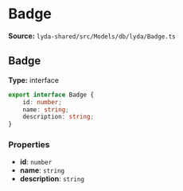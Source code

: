 # Badge

**Source:** `lyda-shared/src/Models/db/lyda/Badge.ts`

## Badge

**Type:** interface

```typescript
export interface Badge {
    id: number;
    name: string;
    description: string;
}
```

### Properties

- **id**: `number`
- **name**: `string`
- **description**: `string`

